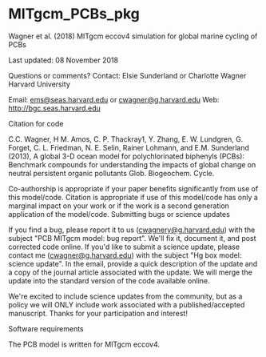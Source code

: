 # MITgcm_PCBs_pkg
Wagner et al. (2018) MITgcm eccov4 simulation for global marine cycling of PCBs

Last updated: 08 November 2018

Questions or comments? Contact: Elsie Sunderland or Charlotte Wagner Harvard University

Email: ems@seas.harvard.edu or cwagner@g.harvard.edu Web: http://bgc.seas.harvard.edu

Citation for code

C.C. Wagner, H M. Amos, C. P. Thackray1, Y. Zhang, E. W. Lundgren, G. Forget, C. L. Friedman, N. E. Selin,
Rainer Lohmann, and  E.M. Sunderland (2013), A global 3-D ocean model for polychlorinated biphenyls (PCBs): Benchmark compounds for understanding the impacts of global change on neutral persistent organic pollutants Glob. Biogeochem. Cycle.


Co-authorship is appropriate if your paper benefits significantly from use of this model/code.
Citation is appropriate if use of this model/code has only a marginal impact on your work or if the work is a second generation application of the model/code.
Submitting bugs or science updates

If you find a bug, please report it to us (cwagnery@g.harvard.edu) with the subject "PCB MITgcm model: bug report". We'll fix it, document it, and post corrected code online. If you'd like to submit a science update, please contact me (cwagner@g.harvard.edu) with the subject "Hg box model: science update". In the email, provide a quick description of the update and a copy of the journal article associated with the update. We will merge the update into the standard version of the code available online.

We're excited to include science updates from the community, but as a policy we will ONLY include work associated with a published/accepted manuscript. Thanks for your participation and interest!

Software requirements

The PCB model is written for MITgcm eccov4.
